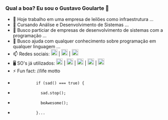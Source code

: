 ### Qual a boa? Eu sou o Gustavo Goularte 👋

- 🔭 Hoje trabalho em uma empresa de leilões como infraestrutura ...
- 🌱 Cursando Análise e Desenvolvimento de Sistemas ...
- 👯 Busco particiar de empresas de desenvolvimento de sistemas com a programação ...
- 🤔 Busco ajuda com qualquer conhecimento sobre programação em qualquer linguagem ...
- 📫 Redes sociais: <a href="https://www.instagram.com/gugoularte/" target="blank"><img height="20em" src="https://img.shields.io/badge/Instagram-E4405F?style=for-the-badge&logo=instagram&logoColor=white"/></a> | 
<a href="https://www.facebook.com/gustavo.goulartecorreia" target="blank"><img height="20em" src="https://img.shields.io/badge/Facebook-1877F2?style=for-the-badge&logo=facebook&logoColor=white"/></a> | <a href="https://www.linkedin.com/in/gustavo-goularte-4062a2179/" target="blank"><img height="20em" src="https://img.shields.io/badge/LinkedIn-0077B5?style=for-the-badge&logo=linkedin&logoColor=white"/></a>
- 🖥️ SO's já utilizados: <img height="20em" src="https://img.shields.io/badge/Android-3DDC84?style=for-the-badge&logo=android&logoColor=white"/> | <img height="20em" src="https://img.shields.io/badge/iOS-000000?style=for-the-badge&logo=ios&logoColor=white"/> |  <img height="20em" src="https://img.shields.io/badge/Windows-0078D6?style=for-the-badge&logo=windows&logoColor=white"/> | <img height="20em" src="https://img.shields.io/badge/Ubuntu-E95420?style=for-the-badge&logo=ubuntu&logoColor=white"/> | <img height="20em" src="https://img.shields.io/badge/Linux_Mint-87CF3E?style=for-the-badge&logo=linux-mint&logoColor=white"/>
- ⚡ Fun fact: //life motto
-               if (sad() === true) {
-                 sad.stop();
-                 beAwesome();
-               }...
